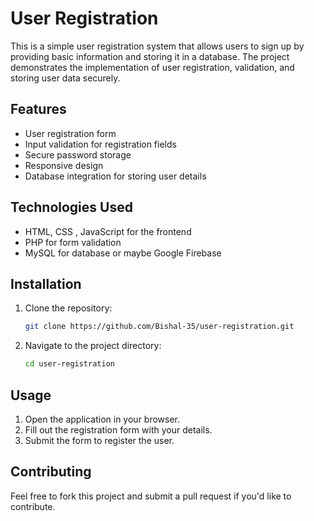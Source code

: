 
# User Registration

This is a simple user registration system that allows users to sign up by providing basic information and storing it in a database. The project demonstrates the implementation of user registration, validation, and storing user data securely.

## Features

- User registration form
- Input validation for registration fields
- Secure password storage
- Responsive design
- Database integration for storing user details

## Technologies Used

- HTML, CSS , JavaScript for the frontend
- PHP for form validation
- MySQL for database or maybe Google Firebase
<!-- - Backend: [Add your backend technology like Node.js, PHP, etc.]
- Database: [Specify the database like MySQL, MongoDB, etc.] -->

## Installation

1. Clone the repository:

   ```bash
   git clone https://github.com/Bishal-35/user-registration.git
   ```

2. Navigate to the project directory:

   ```bash
   cd user-registration
   ```

<!-- 3. Install the necessary dependencies:

   ```bash
   [Add instructions for installing backend dependencies, if any]
   ```

4. Set up the database:

   - [Provide steps for setting up the database, such as creating tables or running migrations.]

5. Run the project:

   ```bash
   [Add instructions for running the backend server, e.g., `npm start`, `python app.py`, etc.]
   ``` -->

## Usage

1. Open the application in your browser.
2. Fill out the registration form with your details.
3. Submit the form to register the user.

## Contributing

Feel free to fork this project and submit a pull request if you'd like to contribute.

